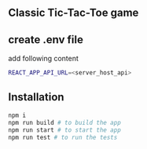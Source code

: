 ## Classic Tic-Tac-Toe game

## create .env file

add following content

```bash
REACT_APP_API_URL=<server_host_api>
```

## Installation

```bash
npm i
npm run build # to build the app
npm run start # to start the app
npm run test # to run the tests
```
